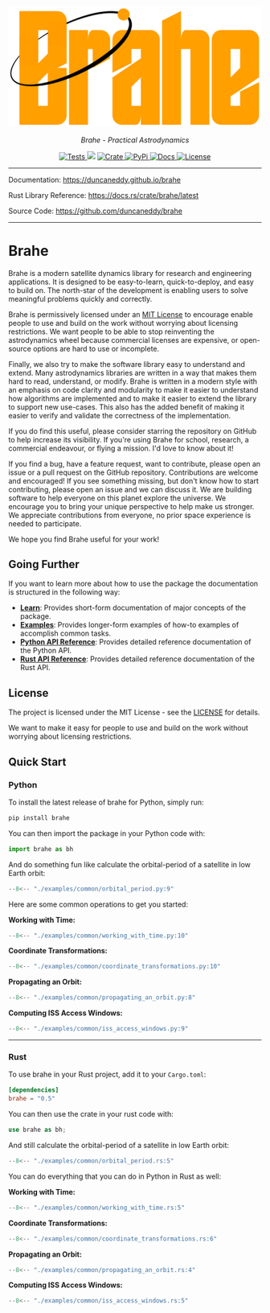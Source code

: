 <p align="center">
  <a href="https://github.com/duncaneddy/brahe/"><img src="https://raw.githubusercontent.com/duncaneddy/brahe/main/docs/assets/logo-gold.png" alt="Brahe"></a>
</p>
<p align="center">
    <em>Brahe - Practical Astrodynamics</em>
</p>
<p align="center">
<a href="https://github.com/duncaneddy/brahe/actions/workflows/unit_tests.yml" target="_blank">
    <img src="https://github.com/duncaneddy/brahe/actions/workflows/unit_tests.yml/badge.svg" alt="Tests">
</a>
<a href="https://codecov.io/gh/duncaneddy/brahe">  
  <img src="https://codecov.io/gh/duncaneddy/brahe/graph/badge.svg?token=1JDXP549Q4"></a>
<a href="https://crates.io/crates/brahe" target="_blank">
    <img src="https://img.shields.io/crates/v/brahe.svg" alt="Crate">
</a>
<a href="https://pypi.org/project/brahe" target="_blank">
    <img src="https://img.shields.io/pypi/v/brahe?color=blue" alt="PyPi">
</a>
<a href="https://duncaneddy.github.io/brahe" target="_blank">
    <img src="https://img.shields.io/badge/docs-latest-blue.svg" alt="Docs">
</a>
<a href="https://github.com/duncaneddy/brahe/blob/main/LICENSE" target="_blank">
    <img src="https://img.shields.io/badge/License-MIT-green.svg", alt="License">
</a>
</p>

----

Documentation: https://duncaneddy.github.io/brahe

Rust Library Reference: https://docs.rs/crate/brahe/latest

Source Code: https://github.com/duncaneddy/brahe

----

# Brahe

Brahe is a modern satellite dynamics library for research and engineering applications. It is designed to be easy-to-learn, quick-to-deploy, and easy to build on. The north-star of the development is enabling users to solve meaningful problems quickly and correctly.

Brahe is permissively licensed under an [MIT License](https://github.com/duncaneddy/brahe/blob/main/LICENSE) to encourage enable people to use and build on the work without worrying about licensing restrictions. We want people to be able to stop reinventing the astrodynamics wheel because commercial licenses are expensive, or open-source options are hard to use or incomplete.

Finally, we also try to make the software library easy to understand and extend. Many astrodynamics libraries are written in a way that makes them hard to read, understand, or modify. Brahe is written in a modern style with an emphasis on code clarity and modularity to make it easier to understand how algorithms are implemented and to make it easier to extend the library to support new use-cases. This also has the added benefit of making it easier to verify and validate the correctness of the implementation.

If you do find this useful, please consider starring the repository on GitHub to help increase its visibility. If you're using Brahe for school, research, a commercial endeavour, or flying a mission. I'd love to know about it!

If you find a bug, have a feature request, want to contribute, please open an issue or a pull request on the GitHub repository. Contributions are welcome and encouraged! If you see something missing, but don't know how to start contributing, please open an issue and we can discuss it. We are building software to help everyone on this planet explore the universe. We encourage you to bring your unique perspective to help make us stronger. We appreciate contributions from everyone, no prior space experience is needed to participate.

We hope you find Brahe useful for your work!

## Going Further

If you want to learn more about how to use the package the documentation is structured in the following way:

- **[Learn](https://duncaneddy.github.io/brahe/learn/)**: Provides short-form documentation of major concepts of the package.
- **[Examples](https://duncaneddy.github.io/brahe/examples/)**: Provides longer-form examples of how-to examples of accomplish common tasks.
- **[Python API Reference](https://duncaneddy.github.io/brahe/library_api/)**: Provides detailed reference documentation of the Python API.
- **[Rust API Reference](https://docs.rs/brahe)**: Provides detailed reference documentation of the Rust API.

## License

The project is licensed under the MIT License - see the [LICENSE](license.md) for details.

We want to make it easy for people to use and build on the work without worrying about licensing restrictions.

<!-- ## Citation / Acknowledgement -->

## Quick Start

### Python

To install the latest release of brahe for Python, simply run:

```bash
pip install brahe
```

You can then import the package in your Python code with:

```python
import brahe as bh
```

And do something fun like calculate the orbital-period of a satellite in low Earth orbit:

``` python
--8<-- "./examples/common/orbital_period.py:9"
```

Here are some common operations to get you started:

**Working with Time:**
``` python
--8<-- "./examples/common/working_with_time.py:10"
```

**Coordinate Transformations:**
``` python
--8<-- "./examples/common/coordinate_transformations.py:10"
```
**Propagating an Orbit:**
``` python
--8<-- "./examples/common/propagating_an_orbit.py:8"
```

**Computing ISS Access Windows:**
``` python
--8<-- "./examples/common/iss_access_windows.py:9"
```

----

### Rust

To use brahe in your Rust project, add it to your `Cargo.toml`:

```toml
[dependencies]
brahe = "0.5"
```

You can then use the crate in your rust code with:

```rust
use brahe as bh;
```

And still calculate the orbital-period of a satellite in low Earth orbit:

``` rust
--8<-- "./examples/common/orbital_period.rs:5"
```

You can do everything that you can do in Python in Rust as well:

**Working with Time:**
``` rust
--8<-- "./examples/common/working_with_time.rs:5"
```

**Coordinate Transformations:**
``` rust
--8<-- "./examples/common/coordinate_transformations.rs:6"
```

**Propagating an Orbit:**
``` rust
--8<-- "./examples/common/propagating_an_orbit.rs:4"
```

**Computing ISS Access Windows:**
``` rust
--8<-- "./examples/common/iss_access_windows.rs:5"
```